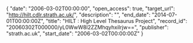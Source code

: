 {
  "date": "2006-03-02T00:00:00", 
  "open_access": true, 
  "target_url": "http://hilt.cdlr.strath.ac.uk/", 
  "description": "", 
  "end_date": "2014-07-01T00:00:00Z", 
  "title": "HILT : High Level Thesaurus Project", 
  "record_id": "20060302T000000/yL0WwW8l2ZZMhqyhxiIrjw==", 
  "publisher": "strath.ac.uk", 
  "start_date": "2006-03-02T00:00:00Z"
}

